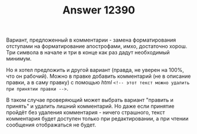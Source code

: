 ﻿---
title: "Answer 12390"
se.owner.user_id: 176217
se.owner.display_name: "αλεχολυτ"
se.owner.link: "https://ru.meta.stackoverflow.com/users/176217/%ce%b1%ce%bb%ce%b5%cf%87%ce%bf%ce%bb%cf%85%cf%84"
se.answer_id: 12390
se.question_id: 12384
se.post_type: answer
se.is_accepted: True
---
<p>Вариант, предложенный в комментарии - замена форматирования отступами на форматирование апострофами, имхо, достаточно хорош. Три символа в начале и три в конце как раз дадут необходимый минимум.</p>
<p>Но я хотел предложить и другой вариант (правда, не уверен на 100%, что он рабочий). Можно в правке добавить комментарий (не в описание правки, а в саму правку) с помощью <em>html</em> <code>&lt;!-- этот текст можно удалить при принятии правки --&gt;</code>.</p>
<p>В таком случае проверяющий может выбрать вариант &quot;править и принять&quot; и удалить лишний комментарий. Но даже если принятие пройдёт без удаления комментария - ничего страшного, текст комментария будет доступен только при редактировании, а при чтении сообщения отображаться не будет.</p>
